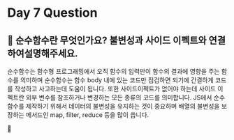 # Day 7 Question



## :memo: 순수함수란 무엇인가요? 불변성과 사이드 이펙트와 연결하여설명해주세요.

순수함수는 함수형 프로그래밍에서 오직 함수의 입력만이 함수의 결과에 영향을 주는 함수를 의미하며 순수함수는 함수 body 내에 있는 코드만 점검하면 되기에 간결하게 코드를 작성하고 사고하는데 도움이 됩니다. 또한 사이드이펙트가 없어야 하는데 사이드 이펙트란 외부 변수를 참조하거나 변경하는 모든 종류의 코드를 의미합니다. JS에서 순수함수를 제작하기 위해서 데이터의 불변성을 유지하는 것이 중요하며 배열의 불변성을 보장하는 메서드인 map, filter, reduce 등을 많이 씁니다.

:rocket:

